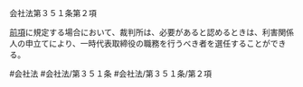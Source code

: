 会社法第３５１条第２項

[前項](会社法＿＿＿＿第３５１条第１項)に規定する場合において、裁判所は、必要があると認めるときは、利害関係人の申立てにより、一時代表取締役の職務を行うべき者を選任することができる。

#会社法
#会社法/第３５１条
#会社法/第３５１条/第２項
